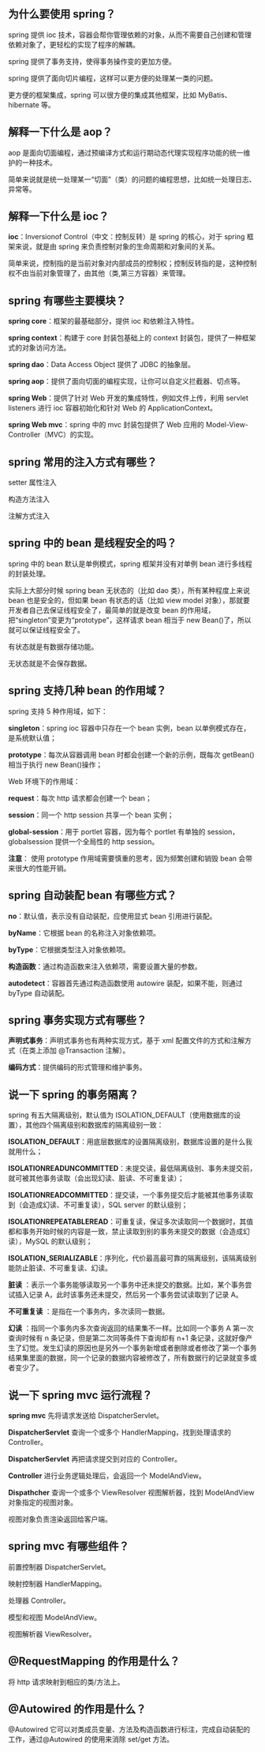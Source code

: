 ## 为什么要使用 spring？

spring 提供 ioc 技术，容器会帮你管理依赖的对象，从而不需要自己创建和管理依赖对象了，更轻松的实现了程序的解耦。

spring 提供了事务支持，使得事务操作变的更加方便。

spring 提供了面向切片编程，这样可以更方便的处理某一类的问题。

更方便的框架集成，spring 可以很方便的集成其他框架，比如 MyBatis、hibernate 等。

## 解释一下什么是 aop？

aop 是面向切面编程，通过预编译方式和运行期动态代理实现程序功能的统一维护的一种技术。

简单来说就是统一处理某一“切面”（类）的问题的编程思想，比如统一处理日志、异常等。

## 解释一下什么是 ioc？

**ioc**：Inversionof Control（中文：控制反转）是 spring 的核心，对于 spring 框架来说，就是由 spring 来负责控制对象的生命周期和对象间的关系。

简单来说，控制指的是当前对象对内部成员的控制权；控制反转指的是，这种控制权不由当前对象管理了，由其他（类,第三方容器）来管理。

## spring 有哪些主要模块？

**spring core**：框架的最基础部分，提供 ioc 和依赖注入特性。

**spring context**：构建于 core 封装包基础上的 context 封装包，提供了一种框架式的对象访问方法。

**spring dao**：Data Access Object 提供了 JDBC 的抽象层。

**spring aop**：提供了面向切面的编程实现，让你可以自定义拦截器、切点等。

**spring Web**：提供了针对 Web 开发的集成特性，例如文件上传，利用 servlet listeners 进行 ioc 容器初始化和针对 Web 的 ApplicationContext。

**spring Web mvc**：spring 中的 mvc 封装包提供了 Web 应用的 Model-View-Controller（MVC）的实现。

## spring 常用的注入方式有哪些？

setter 属性注入

构造方法注入

注解方式注入

## spring 中的 bean 是线程安全的吗？

spring 中的 bean 默认是单例模式，spring 框架并没有对单例 bean 进行多线程的封装处理。

实际上大部分时候 spring bean 无状态的（比如 dao 类），所有某种程度上来说 bean 也是安全的，但如果 bean 有状态的话（比如 view model 对象），那就要开发者自己去保证线程安全了，最简单的就是改变 bean 的作用域，把“singleton”变更为“prototype”，这样请求 bean 相当于 new Bean()了，所以就可以保证线程安全了。

有状态就是有数据存储功能。

无状态就是不会保存数据。

## spring 支持几种 bean 的作用域？

spring 支持 5 种作用域，如下：

**singleton**：spring ioc 容器中只存在一个 bean 实例，bean 以单例模式存在，是系统默认值；

**prototype**：每次从容器调用 bean 时都会创建一个新的示例，既每次 getBean()相当于执行 new Bean()操作；

Web 环境下的作用域：

**request**：每次 http 请求都会创建一个 bean；

**session**：同一个 http session 共享一个 bean 实例；

**global-session**：用于 portlet 容器，因为每个 portlet 有单独的 session，globalsession 提供一个全局性的 http session。

**注意**： 使用 prototype 作用域需要慎重的思考，因为频繁创建和销毁 bean 会带来很大的性能开销。

## spring 自动装配 bean 有哪些方式？

**no**：默认值，表示没有自动装配，应使用显式 bean 引用进行装配。

**byName**：它根据 bean 的名称注入对象依赖项。

**byType**：它根据类型注入对象依赖项。

**构造函数**：通过构造函数来注入依赖项，需要设置大量的参数。

**autodetect**：容器首先通过构造函数使用 autowire 装配，如果不能，则通过 byType 自动装配。

## spring 事务实现方式有哪些？

**声明式事务**：声明式事务也有两种实现方式，基于 xml 配置文件的方式和注解方式（在类上添加 @Transaction 注解）。

**编码方式**：提供编码的形式管理和维护事务。

## 说一下 spring 的事务隔离？

spring 有五大隔离级别，默认值为 ISOLATION_DEFAULT（使用数据库的设置），其他四个隔离级别和数据库的隔离级别一致：

**ISOLATION_DEFAULT**：用底层数据库的设置隔离级别，数据库设置的是什么我就用什么；

**ISOLATIONREADUNCOMMITTED**：未提交读，最低隔离级别、事务未提交前，就可被其他事务读取（会出现幻读、脏读、不可重复读）；

**ISOLATIONREADCOMMITTED**：提交读，一个事务提交后才能被其他事务读取到（会造成幻读、不可重复读），SQL server 的默认级别；

**ISOLATIONREPEATABLEREAD**：可重复读，保证多次读取同一个数据时，其值都和事务开始时候的内容是一致，禁止读取到别的事务未提交的数据（会造成幻读），MySQL 的默认级别；

**ISOLATION_SERIALIZABLE**：序列化，代价最高最可靠的隔离级别，该隔离级别能防止脏读、不可重复读、幻读。

**脏读** ：表示一个事务能够读取另一个事务中还未提交的数据。比如，某个事务尝试插入记录 A，此时该事务还未提交，然后另一个事务尝试读取到了记录 A。

**不可重复读** ：是指在一个事务内，多次读同一数据。

**幻读** ：指同一个事务内多次查询返回的结果集不一样。比如同一个事务 A 第一次查询时候有 n 条记录，但是第二次同等条件下查询却有 n+1 条记录，这就好像产生了幻觉。发生幻读的原因也是另外一个事务新增或者删除或者修改了第一个事务结果集里面的数据，同一个记录的数据内容被修改了，所有数据行的记录就变多或者变少了。

## 说一下 spring mvc 运行流程？

**spring mvc** 先将请求发送给 DispatcherServlet。

**DispatcherServlet** 查询一个或多个 HandlerMapping，找到处理请求的 Controller。

**DispatcherServlet** 再把请求提交到对应的 Controller。

**Controller** 进行业务逻辑处理后，会返回一个 ModelAndView。

**Dispathcher** 查询一个或多个 ViewResolver 视图解析器，找到 ModelAndView 对象指定的视图对象。

视图对象负责渲染返回给客户端。

## spring mvc 有哪些组件？

前置控制器 DispatcherServlet。

映射控制器 HandlerMapping。

处理器 Controller。

模型和视图 ModelAndView。

视图解析器 ViewResolver。

## @RequestMapping 的作用是什么？

将 http 请求映射到相应的类/方法上。

## @Autowired 的作用是什么？

@Autowired 它可以对类成员变量、方法及构造函数进行标注，完成自动装配的工作，通过@Autowired 的使用来消除 set/get 方法。

